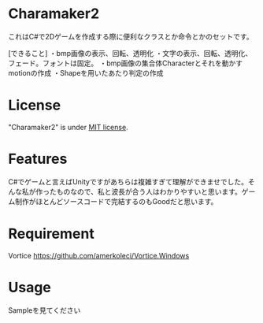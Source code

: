 # Charamaker2

これはC#で2Dゲームを作成する際に便利なクラスとか命令とかのセットです。

[できること]
・bmp画像の表示、回転、透明化
・文字の表示、回転、透明化、フェード。フォントは固定。
・bmp画像の集合体Characterとそれを動かすmotionの作成
・Shapeを用いたあたり判定の作成

# License
 
"Charamaker2" is under [MIT license](https://en.wikipedia.org/wiki/MIT_License).
# Features
C#でゲームと言えばUnityですがあちらは複雑すぎて理解ができませでした。そんな私が作ったものなので、私と波長が合う人はわかりやすいと思います。ゲーム制作がほとんどソースコードで完結するのもGoodだと思います。

# Requirement
Vortice 
https://github.com/amerkoleci/Vortice.Windows

# Usage

Sampleを見てください
